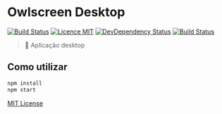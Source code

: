 # Owlscreen Desktop

[![Build Status](https://travis-ci.org/owlscreen/desktop.svg?branch=master)](https://travis-ci.org/owlscreen/desktop)
[![Licence MIT](https://img.shields.io/badge/licence-MIT-blue.svg)](https://github.com/owlscreen/desktop/blob/master/LICENSE.md)
[![DevDependency Status](https://david-dm.org/owlscreen/desktop/dev-status.svg)](https://david-dm.org/owlscreen/desktop#info=devDependencies)
[![Build Status](https://travis-ci.org/owlscreen/desktop.svg?branch=master)](https://travis-ci.org/owlscreen/desktop)

> :rocket: Aplicação desktop

## Como utilizar

```javascript
npm install
npm start
```

[MIT License](https://github.com/owlscreen/desktop/blob/master/LICENSE.md)
